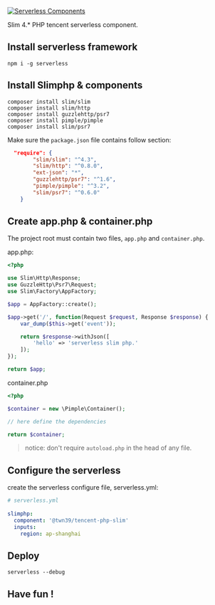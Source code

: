 [![Serverless Components](https://s3.amazonaws.com/assets.github.serverless/readme-serverless-components-3.gif)](http://serverless.com)


Slim 4.* PHP tencent serverless component.

## Install serverless framework

```
npm i -g serverless
```

## Install Slimphp & components

```
composer install slim/slim
composer install slim/http
composer install guzzlehttp/psr7
composer install pimple/pimple
composer install slim/psr7
```

Make sure the `package.json` file contains follow section:

```json
  "require": {
        "slim/slim": "^4.3",
        "slim/http": "^0.8.0",
        "ext-json": "*",
        "guzzlehttp/psr7": "^1.6",
        "pimple/pimple": "^3.2",
        "slim/psr7": "^0.6.0"
    }
```

## Create app.php & container.php

The project root must contain two files, `app.php` and `container.php`.

app.php:

```php
<?php

use Slim\Http\Response;
use GuzzleHttp\Psr7\Request;
use Slim\Factory\AppFactory;

$app = AppFactory::create();

$app->get('/', function(Request $request, Response $response) {
    var_dump($this->get('event'));

    return $response->withJson([
        'hello' => 'serverless slim php.'
    ]);
});

return $app;
```


container.php

```php
<?php

$container = new \Pimple\Container();

// here define the dependencies

return $container;
```

> notice: don't require `autoload.php` in the head of any file.

## Configure the serverless

create the serverless configure file, serverless.yml:

```yml
# serverless.yml
 
slimphp:
  component: '@twn39/tencent-php-slim'
  inputs:
    region: ap-shanghai
```


## Deploy

```
serverless --debug
```

## Have fun !
